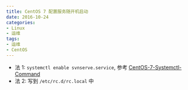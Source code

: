 ```yaml
---
title: CentOS 7 配置服务随开机启动
date: 2016-10-24
categories:
- Linux
- 运维
tags:
- 运维
- CentOS
---
```


* 法 1: `systemctl enable svnserve.service`, 参考 [CentOS-7-Systemctl-Command](CentOS-7-Systemctl-Command.html)
* 法 2: 写到 `/etc/rc.d/rc.local` 中

<!-- more -->
